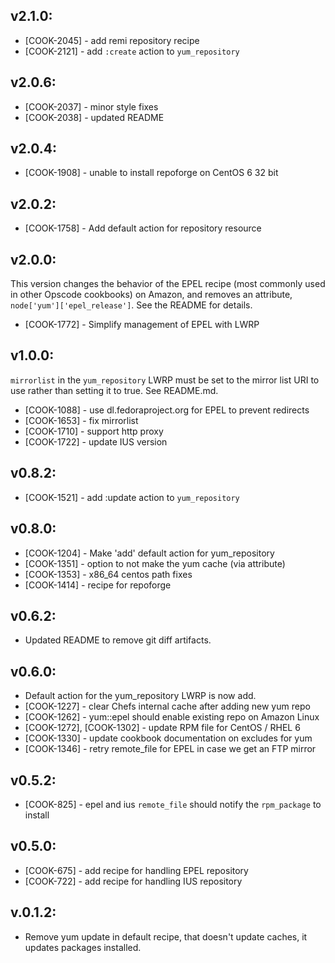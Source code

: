 ## v2.1.0:

* [COOK-2045] - add remi repository recipe
* [COOK-2121] - add `:create` action to `yum_repository`

## v2.0.6:

* [COOK-2037] - minor style fixes
* [COOK-2038] - updated README

## v2.0.4:

* [COOK-1908] - unable to install repoforge on CentOS 6 32 bit

## v2.0.2:

* [COOK-1758] - Add default action for repository resource

## v2.0.0:

This version changes the behavior of the EPEL recipe (most commonly
used in other Opscode cookbooks) on Amazon, and removes an attribute,
`node['yum']['epel_release']`. See the README for details.

* [COOK-1772] - Simplify management of EPEL with LWRP

## v1.0.0:

`mirrorlist` in the `yum_repository` LWRP must be set to the mirror
list URI to use rather than setting it to true. See README.md.

* [COOK-1088] - use dl.fedoraproject.org for EPEL to prevent redirects
* [COOK-1653] - fix mirrorlist
* [COOK-1710] - support http proxy
* [COOK-1722] - update IUS version

## v0.8.2:

* [COOK-1521] - add :update action to `yum_repository`

## v0.8.0:

* [COOK-1204] - Make 'add' default action for yum_repository
* [COOK-1351] - option to not make the yum cache (via attribute)
* [COOK-1353] - x86_64 centos path fixes
* [COOK-1414] - recipe for repoforge


## v0.6.2:

* Updated README to remove git diff artifacts.

## v0.6.0:

* Default action for the yum_repository LWRP is now add.
* [COOK-1227] - clear Chefs internal cache after adding new yum repo
* [COOK-1262] - yum::epel should enable existing repo on Amazon Linux
* [COOK-1272], [COOK-1302] - update RPM file for CentOS / RHEL 6
* [COOK-1330] - update cookbook documentation on excludes for yum
* [COOK-1346] - retry remote_file for EPEL in case we get an FTP mirror


## v0.5.2:

* [COOK-825] - epel and ius `remote_file` should notify the `rpm_package` to install

## v0.5.0:

* [COOK-675] - add recipe for handling EPEL repository
* [COOK-722] - add recipe for handling IUS repository

## v.0.1.2:

* Remove yum update in default recipe, that doesn't update caches, it updates packages installed.
